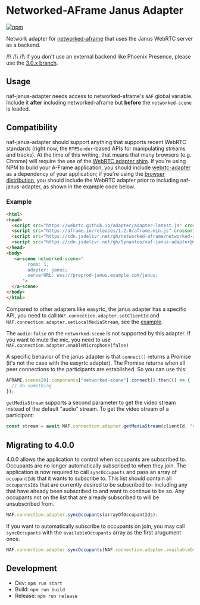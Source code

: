 # Networked-AFrame Janus Adapter

[![npm](https://img.shields.io/npm/v/naf-janus-adapter.svg)](https://www.npmjs.com/package/naf-janus-adapter)

Network adapter for [networked-aframe](https://github.com/networked-aframe/networked-aframe) that uses the Janus WebRTC server as a backend.

/!\ /!\ /!\ If you don't use an external backend like Phoenix Presence, please use the [3.0.x branch](https://github.com/Synantoo/naf-janus-adapter/tree/3.0.x).

## Usage

naf-janus-adapter needs access to networked-aframe's `NAF` global variable. Include it **after** including networked-aframe but **before** the `networked-scene` is loaded.

## Compatibility

naf-janus-adapter should support anything that supports recent WebRTC standards (right now, the `RTPSender`-based APIs for manipulating streams and tracks). At the time of this writing, that means that many browsers (e.g. Chrome) will require the use of the [WebRTC adapter shim](https://github.com/webrtc/adapter). If you're using NPM to build your A-Frame application, you should include [webrtc-adapter](https://www.npmjs.com/package/webrtc-adapter) as a dependency of your application; if you're using the [browser distribution](https://github.com/mozilla/naf-janus-adapter/tree/master/dist), you should include the WebRTC adapter prior to including naf-janus-adapter, as shown in the example code below.

### Example

```html
<html>
<head>
  <script src="https://webrtc.github.io/adapter/adapter-latest.js" crossorigin="anonymous"></script>
  <script src="https://aframe.io/releases/1.2.0/aframe.min.js" crossorigin="anonymous"></script>
  <script src="https://cdn.jsdelivr.net/gh/networked-aframe/networked-aframe@master/dist/networked-aframe.min.js" crossorigin="anonymous"></script>
  <script src="https://cdn.jsdelivr.net/gh/Synantoo/naf-janus-adapter@master/dist/naf-janus-adapter.min.js"></script>
</head>
<body>
   <a-scene networked-scene="
        room: 1;
        adapter: janus;
        serverURL: wss://preprod-janus.example.com/janus;
      ">
  </a-scene>
</body>
</html>
```

Compared to other adapters like easyrtc, the janus adapter has a specific API,
you need to call `NAF.connection.adapter.setClientId` and
`NAF.connection.adapter.setLocalMediaStream`, see the [example](examples/index.html).

The `audio:false` on the `networked-scene` is not supported by this adapter.
If you want to mute the mic, you need to use
`NAF.connection.adapter.enableMicrophone(false)`

A specific behavior of the janus adapter is that `connect()` returns a
Promise (it's not the case with the easyrtc adapter).
The Promise returns when all peer connections to the participants are
established. So you can use this:

```js
AFRAME.scenes[0].components["networked-scene"].connect().then(() => {
  // do something
});
```

`getMediaStream` supports a second parameter to get the video stream instead of
the default "audio" stream. To get the video stream of a participant:

```js
const stream = await NAF.connection.adapter.getMediaStream(clientId, "video")
```

## Migrating to 4.0.0

4.0.0 allows the application to control when occupants are subscribed to. Occupants are no longer automatically subscribed to when they join. The application is now required to call `syncOccupants` and pass an array of `occupantId`s that it wants to subscribe to. This list should contain all `occupantsId`s that are currently desired to be subscribed to- including any that have already been subscribed to and want to continue to be so. Any occupants not on the list that are already subscribed to will be unsubscribed from. 
```js
NAF.connection.adapter.syncOccupants(arrayOfOccupantIds);
```

If you want to automatically subscribe to occupants on join, you may call `syncOccupants` with the `availableOccupants` array as the first arugument once.
```js
NAF.connection.adapter.syncOccupants(NAF.connection.adapter.availableOccupants);
```

## Development

- Dev: `npm run start`
- Build: `npm run build`
- Release: `npm run release`
